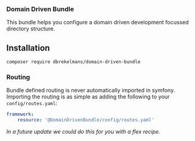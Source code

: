 ### Domain Driven Bundle
This bundle helps you configure a domain driven development focussed directory structure. 

## Installation
`composer require dbrekelmans/domain-driven-bundle`

### Routing
Bundle defined routing is never automatically imported in symfony. Importing the routing is as simple as adding the following to your `config/routes.yaml`:
```yaml
framework:
    resource: '@DomainDrivenBundle/config/routes.yaml'
```
_In a future update we could do this for you with a flex recipe._
